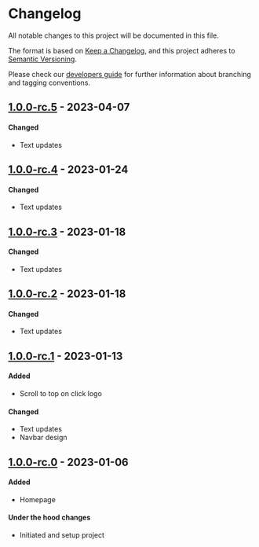# Changelog
All notable changes to this project will be documented in this file.

The format is based on [Keep a Changelog](https://keepachangelog.com/en/1.0.0/),
and this project adheres to [Semantic Versioning](https://semver.org/spec/v2.0.0.html).

Please check our [developers guide](https://gitlab.com/tokend/developers-guide)
for further information about branching and tagging conventions.

## [1.0.0-rc.5] - 2023-04-07
#### Changed
- Text updates

## [1.0.0-rc.4] - 2023-01-24
#### Changed
- Text updates

## [1.0.0-rc.3] - 2023-01-18
#### Changed
- Text updates

## [1.0.0-rc.2] - 2023-01-18
#### Changed
- Text updates

## [1.0.0-rc.1] - 2023-01-13
#### Added
- Scroll to top on click logo

#### Changed
- Text updates
- Navbar design

## [1.0.0-rc.0] - 2023-01-06
#### Added
- Homepage

#### Under the hood changes
- Initiated and setup project

[Unreleased]: https://github.com/Swapica/landing/compare/v1.0.0-rc.5...main
[1.0.0-rc.5]: https://github.com/Swapica/landing/compare/v1.0.0-rc.4...v1.0.0-rc.5
[1.0.0-rc.4]: https://github.com/Swapica/landing/compare/v1.0.0-rc.3...v1.0.0-rc.4
[1.0.0-rc.3]: https://github.com/Swapica/landing/compare/v1.0.0-rc.2...v1.0.0-rc.3
[1.0.0-rc.2]: https://github.com/Swapica/landing/compare/v1.0.0-rc.1...v1.0.0-rc.2
[1.0.0-rc.1]: https://github.com/Swapica/landing/compare/v1.0.0-rc.0...v1.0.0-rc.1
[1.0.0-rc.0]: https://github.com/Swapica/landing/releases/tag/v1.0.0-rc.0
